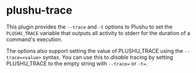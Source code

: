 # plushu-trace

This plugin provides the `--trace` and `-t` options to Plushu to set
the `PLUSHU_TRACE` variable that outputs all activity to stderr for the
duration of a command's execution.

The options also support setting the value of PLUSHU_TRACE using the
`--trace=<value>` syntax. You can use this to *disable* tracing by setting
PLUSHU_TRACE to the empty string with `--trace=` or `-t=`.
